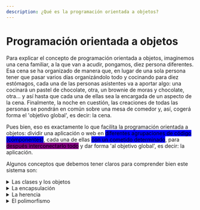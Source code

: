 ```yaml
---
description: ¿Qué es la programación orientada a objetos?
---
```


# Programación orientada a objetos

Para explicar el concepto de programación orientada a objetos, imaginemos una cena familiar, a la que van a acudir, pongamos, diez persona diferentes. Esa cena se ha organizado de manera que, en lugar de una sola persona tener que pasar varios días organizándolo todo y cocinando para diez estómagos, cada una de las personas asistentes va a aportar algo: una  cocinará un pastel de chocolate, otra, un brownie de moras y chocolate, otra... y así hasta que cada una de ellas sea la encargada de un aspecto de la cena. Finalmente, la noche en cuestión, las creaciones de todas las personas se pondrán en común sobre una mesa de comedor y, así, cogerá forma el 'objetivo global', es decir: la cena.

Pues bien, eso es exactamente lo que facilita la programación orientada a objetos: dividir una aplicación o web en <mark style="background-color:blue;">diferentes agrupaciones de código (componentes)</mark>, cada una de ellas <mark style="background-color:blue;">con un cometido determinado</mark>, para <mark style="background-color:purple;">después interconectarlo todo</mark> y dar forma 'al objetivo global', es decir: la aplicación.

Algunos conceptos que debemos tener claros para comprender bien este sistema son:

<details>

<summary>Las clases y los objetos</summary>

Son una especie de plantillas genéricas que usamos para crear nuestros objetos: unas instrucciones que definen el comportamiento general que mantendrán los objetos que forman parte de esa clase.

Por ejemplo:

```
class Literatura {

    constructor(titulo, nombre) {
    
        this.titulo = titulo; --> propiedades
        this.nombre = nombre;
    }
    
    presentacion() { --> método
        console.log(`${this.nombre} ha escrito ${this.titulo}`);
    }
}

const terror = new Literatura('Casas Vacías', 'Brenda Navarro'); --> instancia

terror.presentacion(); --> resultado --> "Brenda Navarro ha escrito Casas Vacías"
        
```

En este ejemplo hemos utilizado la <mark style="background-color:orange;">palabra clave</mark> <mark style="background-color:orange;"></mark>_<mark style="background-color:orange;">class</mark>_ para declarar la clase Literatura. Dentro de ella nos encontramos con un <mark style="background-color:orange;">constructor</mark>, que se pondrá en marcha de manera automática cada vez que creemos una nueva instancia de la clase (ejecutará las instrucciones sobre qué atributos debe tener esa nueva instancia). Después, tenemos las <mark style="background-color:orange;">propiedades</mark> (las variables que contienen los datos), los <mark style="background-color:orange;">métodos</mark> (las funciones que delimitan cómo un objeto se va a comportar), y, finalmente, las <mark style="background-color:orange;">instancias</mark> (los objetos creados en esa clase).

En conclusión, la plantilla o el molde Literatura define un comportamiento según el que almacena un título literario y un nombre y junta ambos datos en la acción de devolvernos la  cadena 'nombre ha escrito título'. De modo que, cada vez que creemos un nuevo objeto, este comportamiento se activará.

<figure><img src="https://profile.es/wp-content/media/POO.jpg" alt=""><figcaption></figcaption></figure>

</details>

<details>

<summary>La encapsulación</summary>

Visualiza la cerradura de tu puerta de entrada. Diariamente, tú coges la llave de tu casa, la introduces en la cerradura, y giras, a un lado para abrirla, o al otro para cerrarla. Lo que no ves son los engranajes internos que posibilitan, por una parte, que puedas generar esa acción y, por otra parte, que si alguien intenta 'internarse ilícitamente' en tu puerta con otra llave, no pueda hacerlo.&#x20;

La encapsulación es algo similar; por una parte, reúne las propiedades y métodos que forman parte de una clase, y, por otro lado, <mark style="background-color:orange;">protege el funcionamiento interno del sistema y esconde su complejidad</mark> permitiendo que desde fuera solamente se pueda acceder a una 'punta de iceberg' de todo lo que lo compone, a través de lo que llamaríamos <mark style="background-color:orange;">la interfaz de usuario</mark>.

<figure><img src="https://marcuscode.com/static_content/media/00/00/00/35/xOs7G5sR_1000.jpg" alt=""><figcaption></figcaption></figure>

</details>

<details>

<summary>La herencia</summary>

<mark style="background-color:orange;">Permite el reciclaje de atributos y métodos</mark> entre varias clases jerarquizadas, de manera que las clases secundarias puedan <mark style="background-color:orange;">heredar partes del comportamiento de la clase principal y ampliarlos</mark>. Un ejemplo simple, si tuviéramos una clase primaria que coge el nombre de alguien y le devuelve una cadena con su nombre seguido de 'eres una persona maravillosa', podemos ampliar esa funcionalidad, en una clase secundaria, añadiendo otra línea a la cadena que se adapte según el momento del día. Entonces, recicla la funcionalidad de la clase principal, pero le añade: si es de día, pon después 'te deseo un buen día', y si es de noche, pon después 'te deseo una buena noche'.



<figure><img src="https://www.elvisualista.com/wp-content/uploads/2016/10/g-16.2-diagrama-herencia-prototipos.png" alt=""><figcaption></figcaption></figure>

</details>

<details>

<summary>El polimorfismo</summary>

La clase también podrá heredar un comportamiento, solo que, en este caso, lo modificará.&#x20;

Por ejemplo:

```
class Literatura {
    presentacion() {
        console.log('Esta autora ha escrito un libro');
    }
}

class Terror extends Literatura {
    presentacion() {
        console.log('Esta autora de terror ha escrito un libro');
    }
}

class Romance extends Literatura {
    presentacion() {
        console.log('Esta autora de romance ha escrito un libro');
    }
}

const libroTerror = new Terror(); 
const libroRomantico = new Romance(); 

libroTerror.presentacion(); --> resultado: "Esta autora de terror ha escrito un libro"
libroRomantico.presentacion(); --> resultado: "Esta autora de romance ha escrito un libro"
```

</details>

